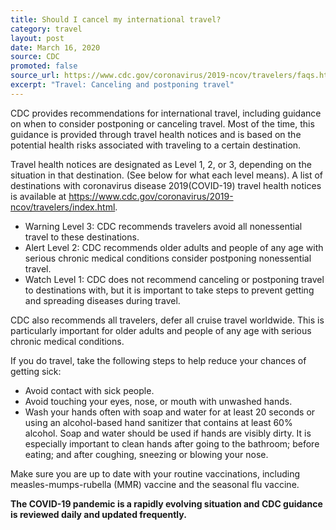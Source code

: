 ```yaml
---
title: Should I cancel my international travel?
category: travel
layout: post
date: March 16, 2020
source: CDC
promoted: false
source_url: https://www.cdc.gov/coronavirus/2019-ncov/travelers/faqs.html
excerpt: "Travel: Canceling and postponing travel"
---
```


CDC provides recommendations for international travel, including guidance on when to consider postponing or canceling travel. Most of the time, this guidance is provided through travel health notices and is based on the potential health risks associated with traveling to a certain destination.

Travel health notices are designated as Level 1, 2, or 3, depending on the situation in that destination. (See below for what each level means). A list of destinations with coronavirus disease 2019(COVID-19) travel health notices is available at https://www.cdc.gov/coronavirus/2019-ncov/travelers/index.html.

* Warning Level 3: CDC recommends travelers avoid all nonessential travel to these destinations.
* Alert Level 2: CDC recommends older adults and people of any age with serious chronic medical conditions consider postponing nonessential travel.
* Watch Level 1: CDC does not recommend canceling or postponing travel to destinations with, but it is important to take steps to prevent getting and spreading diseases during travel.

CDC also recommends all travelers, defer all cruise travel worldwide. This is particularly important for older adults and people of any age with serious chronic medical conditions.

If you do travel, take the following steps to help reduce your chances of getting sick:
* Avoid contact with sick people.
* Avoid touching your eyes, nose, or mouth with unwashed hands.
* Wash your hands often with soap and water for at least 20 seconds or using an alcohol-based hand sanitizer that contains at least 60% alcohol. Soap and water should be used if hands are visibly dirty. It is especially important to clean hands after going to the bathroom; before eating; and after coughing, sneezing or blowing your nose.

Make sure you are up to date with your routine vaccinations, including measles-mumps-rubella (MMR) vaccine and the seasonal flu vaccine.

**The COVID-19 pandemic is a rapidly evolving situation and CDC guidance is reviewed daily and updated frequently.**
